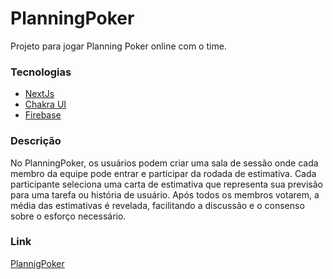 # PlanningPoker
Projeto para jogar Planning Poker online com o time.

### Tecnologias

- [NextJs](https://nextjs.org/)
- [Chakra UI](https://v2.chakra-ui.com/)
- [Firebase](https://firebase.google.com/?hl=pt-br)

### Descrição

No PlanningPoker, os usuários podem criar uma sala de sessão onde cada membro da equipe pode entrar e participar da rodada de estimativa. Cada participante seleciona uma carta de estimativa que representa sua previsão para uma tarefa ou história de usuário. Após todos os membros votarem, a média das estimativas é revelada, facilitando a discussão e o consenso sobre o esforço necessário.

### Link
[PlannigPoker](https://planning-poker-inky.vercel.app)
